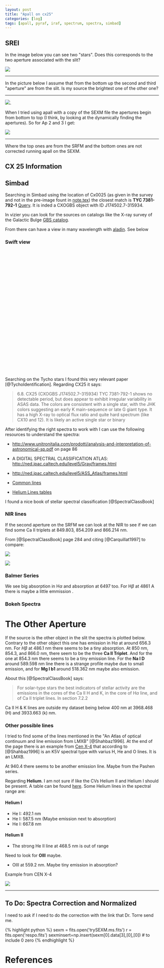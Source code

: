 ```yaml
---
layout: post
title: "Apall on cx25"
categories: [log]
tags: [apall, pyraf, iraf, spectrum, spectra, simbad]
---
```



## SREI

In the image below you can see two "stars". Does this corresponds to the two aperture associated with the slit?



![]({{site.baseurl}}/images/slit25.png) 

- - -

In the picture below I assume that from the bottom up the second and third "aperture" are from the slit. Is my source the brightest one of the other one? 

- - - 

![]({{site.baseurl}}/images/slit25v2.png). 


When I tried using apall with a copy of the SEXM file the apertures begin from bottom to top (I think, by looking at the dynamically finding the apertures). So for Ap 2 and 3 I get:

![]({{site.baseurl}}/images/compareaps25aps2and3.png)

- - - 

Where the top ones are from the SRFM and the bottom ones are not corrected running apall on the SEXM.

## CX 25 Information

## Simbad

Searching in Simbad using the location of Cx0025 (as given in the survey and not in the pre-image fount in [note.tex](https://github.com/manuelmarcano22/VIMOSReduced/blob/master/note.tex)) the closest match is **TYC 7381-792-1** [Query](http://simbad.u-strasbg.fr/simbad/sim-id?Ident=%407402272&Name=TYC%207381-792-1&submit=submit). It is inded a CXOGBS object with ID J174502.7-315934. 

In vizier you can look for the sources on catalogs like the X-ray survey of the Galactic Bulge [GBS catalog](http://vizier.u-strasbg.fr/viz-bin/VizieR?-source=J/ApJS/210/18).

From there can have a view in many wavelength with [aladin](http://aladin.u-strasbg.fr/AladinLite/?target=17%2045%202.780-31%2059%2035.00&fov=8.31&survey=JAXA%2FP%2FSWIFT_BAT_FLUX). See below

### Swift view

<link rel="stylesheet" href="http://aladin.u-strasbg.fr/AladinLite/api/v2/latest/aladin.min.css" />
<script type="text/javascript" src="http://code.jquery.com/jquery-1.9.1.min.js" charset="utf-8"></script>
<div id="aladin-lite-div" style="width:400px;height:400px;"></div>
<script type="text/javascript" src="http://aladin.u-strasbg.fr/AladinLite/api/v2/latest/aladin.min.js" charset="utf-8"></script>
<script type="text/javascript">
var aladin = A.aladin("#aladin-lite-div", {survey: "JAXA/P/SWIFT_BAT_FLUXP/DSS2/color", fov: 8.31, target: "17 45 2.780-31 59 35.00"});
</script>

Searching on the Tycho stars I found this very relevant paper [@TychoIdentification]. Regarding CX25 it says:


> 6.8. CX25 (CXOGBS J174502.7–315934)
> TYC 7381-792-1 shows no detectable period, but does
> appear to exhibit irregular variability in ASAS data. The
> colors are consistent with a single star, with the JHK
> colors suggesting an early K main-sequence or late G
> giant type. It has a high X-ray to optical flux ratio and
> quite hard spectrum (like CX10 and 12). It is likely an
> active single star or binary


After identifying the right spectra to work with I can use the following resources to understand the spectra:


- http://www.unitronitalia.com/prodotti/analysis-and-interpretation-of-astronomical-sp.pdf on page 86

- A DIGITAL SPECTRAL CLASSIFICATION ATLAS: http://ned.ipac.caltech.edu/level5/Gray/frames.html

-  http://ned.ipac.caltech.edu/level5/ASS_Atlas/frames.html

- [Common lines](http://www.star.ucl.ac.uk/~msw/lines.html)

- [Helium Lines tables](http://physics.nist.gov/PhysRefData/Handbook/Tables/heliumtable2.htm)

I found a nice book of stellar spectral classification [@SpectralClassBook]

### NIR lines

If the second aperture on the SRFM we can look at the NIR to see if we can find some Ca II triplets at 849.803, 854.209 and 866.214 nm. 

<!--![]({{site.baseurl}}/images/cx25NIRlines.png) 

`splot VI_SRFM_577734_2011-06-24T05:56:42.518_G475_MR_402230_Q4_hi.fits xmin=8400 xmax = 8800`
-->


From [@SpectralClassBook] page 284 and citing [@Carquillat1997] to compare:

![]({{site.baseurl}}/images/gandknir.png)

![]({{site.baseurl}}/images/gandkopticalbook.png)



### Balmer Series

We see big absorption in H$\alpha$ and absorption at 6497 too. For H$\beta$ at 4861 A there is maybe a little emmission . 


### Bokeh Spectra

<script
    src="{{site.baseurl}}/images/bokehgraphs/spectraap3cx25smoothsky.js"
    id="9900d7a1-06cc-481a-bf12-913428e2209c"
    data-bokeh-model-id="d3afd715-48c0-4c09-b327-d15b2392b89f"
    data-bokeh-doc-id="6da6d7c9-3e99-4669-ab51-616147e71d9d"
></script>




# The Other Aperture


If the source is the other object in the slit the spectra is plotted below. Contrary to the other object this one has emission in  H$\alpha$ at around 656.3 nm. For $H\beta$ at 486.1 nm there seems to be a tiny absorption. At 850 nm, 854.3, and 866.0 nm, there seem to be the three **Ca II Triplet**. And for the one at 854.3 nm there seems to be a tiny emission line. For the **Na I D** around 589.598 nm  line there is a strange profile maybe due to small emission, and for **Mg I b1** around 518.362 nm maybe also emission.  

About this [@SpectralClassBook] says:

> For solar-type stars the best indicators of stellar activity are the emissions in the cores of the Ca II H and K, in the core of H$\alpha$ line, and of Ca II triplet lines. In section 7.2.2 

Ca II H & K lines are outside my dataset being below 400 nm at 3968.468 (H) and 3933.663 (k) nm. 

### Other possible lines

I tried to find some of the lines mentioned in the "An Atlas of optical continuum and line emission from LMXB" [@Shahbaz1996]. At the end of the page there is an example from [Cen X-4](http://simbad.u-strasbg.fr/simbad/sim-basic?Ident=Cen+X-4&submit=SIMBAD+search) that according to [@Shahbaz1996] is an K5V spectral type with varius H, He and O lines. It is an LMXB.

At 940.4 there seems to be another emission line. Maybe from the Pashen series.

Regarding **Helium**. I am not sure if like the CVs Helium II and Helium I should be present. A table can be found [here](http://physics.nist.gov/PhysRefData/Handbook/Tables/heliumtable2.htm). Some Helium lines in the spectral range are:

#### Helium I

* He I: 492.1 nm 
* He I: 587.5 nm  (Maybe emission next to absorption)
* He I: 667.8 nm 

#### Helium II

* The strong He II line at 468.5 nm is out of range 

Need to look for **OIII** maybe. 

* OIII at 559.2 nm. Maybe tiny emission in absorption? 


<script
    src="{{site.baseurl}}/images/bokehgraphs/spectraap2cx25.js"
    id="f7e81da9-3760-4cb2-a8bb-2a33f908d8c3"
    data-bokeh-model-id="60f28dc8-0f87-48c3-9143-a19cac57a213"
    data-bokeh-doc-id="4db13c27-df1f-4859-b48e-332b7b666604"
></script>


Example from CEN X-4 

![]({{site.baseurl}}/images/cenx4.png)

- - - 

## To Do: Spectra Correction and Normalized

I need to ask if I need to do the correction with the link that Dr. Torre send me.

{% highlight python %}
sexm = fits.open('trySEXM.ms.fits')
r = fits.open('respo.fits')
sexminsert=np.insert(sexm[0].data[3],[0],[0]) # to include 0 zero
{% endhighlight %}

# References
